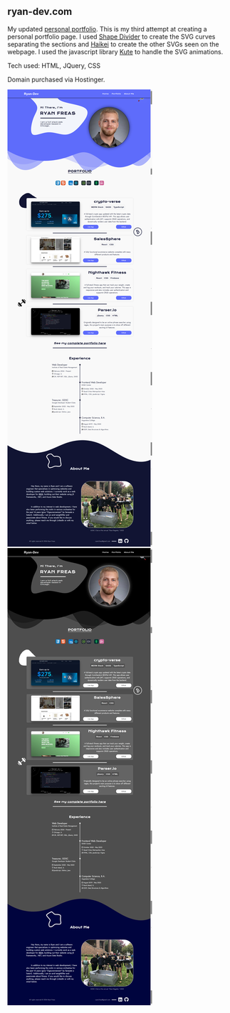 ## ryan-dev.com

My updated [personal portfolio](https://ryan-dev.com/). This is my third attempt at creating a personal portfolio page. I used [Shape Divider](https://www.shapedivider.app/) to create the SVG curves separating the sections and [Haikei](https://app.haikei.app/) to create the other 
SVGs seen on the webpage. I used the javascript library [Kute](https://thednp.github.io/kute.js/) to handle the SVG animations.

Tech used: HTML, JQuery, CSS

Domain purchased via Hostinger.

![Personal website](/assets/images/domain-light-mode.png)
![Personal website](/assets/images/domain-dark-mode1.png)
